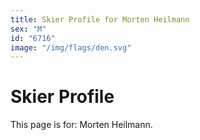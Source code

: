 ```yaml
---
title: Skier Profile for Morten Heilmann
sex: "M"
id: "6716"
image: "/img/flags/den.svg" 
---
```


# Skier Profile

This page is for: Morten Heilmann.
    